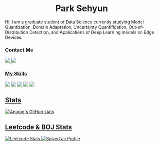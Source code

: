 <h1 align="center">Park Sehyun</h1>

Hi! I am a graduate student of Data Science currently studying Model Quantization, Domain Adaptation, Uncertainty Quantification, Out-of-Distribution Detection, and Applications of Deep Learning models on Edge Devices. 

### Contact Me
<a href="sehyunp9909@gmail.com" target="_blank"><img src="https://img.shields.io/badge/Gmail:sehyunp9909@gmail.com-EA4335?style=flat&logo=appveyor&logo=Gmail&logoColor=white"/>
<a href="https://www.linkedin.com/in/park-sehyun/" target="_blank"><img src="https://img.shields.io/badge/LinkedIn-0A66C2?style=flat&logo=appveyor&logo=LinkedIn&logoColor=white"/>

### My Skills
<img src="https://img.shields.io/badge/Python-3776AB?style=flat-square&logo=Python&logoColor=white"> <img src="https://img.shields.io/badge/PyTorch-EE4C2C?style=flat-square&logo=PyTorch&logoColor=white"> <img src="https://img.shields.io/badge/C++-00599C?style=flat-square&logo=C++&logoColor=white"> <img src="https://img.shields.io/badge/TensorFlow-FF6F00?style=flat-square&logo=TensorFlow&logoColor=white"> <img src="https://img.shields.io/badge/PostgreSQL-4169E1?style=flat-square&logo=PostgreSQL&logoColor=white"/>

## Stats
![Anurag's GitHub stats](https://github-readme-stats.vercel.app/api?username=sehyunpark99&show_icons=true&theme=radical)



## Leetcode & BOJ Stats
![Leetcode Stats](https://leetcard.jacoblin.cool/Park_Sehyun)
[![Solved.ac Profile](http://mazassumnida.wtf/api/v2/generate_badge?boj=heon843)](https://solved.ac/heon843/)





<!--
**sehyunpark99/sehyunpark99** is a ✨ _special_ ✨ repository because its `README.md` (this file) appears on your GitHub profile.

Here are some ideas to get you started:

- 🔭 I’m currently working on ...
- 🌱 I’m currently learning ...
- 👯 I’m looking to collaborate on ...
- 🤔 I’m looking for help with ...
- 💬 Ask me about ...
- 📫 How to reach me: ...
- 😄 Pronouns: ...
- ⚡ Fun fact: ...
-->
